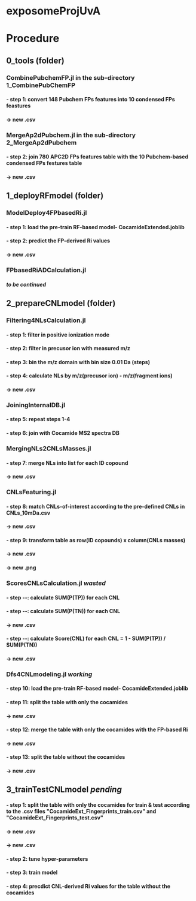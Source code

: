 # exposomeProjUvA

# Procedure
## 0_tools (folder)
### CombinePubchemFP.jl in the sub-directory 1_CombinePubChemFP
#### - step 1: convert 148 Pubchem FPs features into 10 condensed FPs feastures 
####           -> new .csv
### MergeAp2dPubchem.jl in the sub-directory 2_MergeAp2dPubchem 
#### - step 2: join 780 APC2D FPs features table with the 10 Pubchem-based condensed FPs festures table
####           -> new .csv

## 1_deployRFmodel (folder)
### ModelDeploy4FPbasedRi.jl
#### - step 1: load the pre-train RF-based model- CocamideExtended.joblib
#### - step 2: predict the FP-derived Ri values
####           -> new .csv
### FPbasedRiADCalculation.jl
#### ***to be continued***

## 2_prepareCNLmodel (folder)
### Filtering4NLsCalculation.jl
#### - step 1: filter in positive ionization mode
#### - step 2: filter in precusor ion with measured m/z
#### - step 3: bin the m/z domain with bin size 0.01 Da (steps)
#### - step 4: calculate NLs by m/z(precusor ion) - m/z(fragment ions)
####           -> new .csv
### JoiningInternalDB.jl
#### - step 5: repeat steps 1-4
#### - step 6: join with Cocamide MS2 spectra DB
### MergingNLs2CNLsMasses.jl
#### - step 7: merge NLs into list for each ID copound
####           -> new .csv
### CNLsFeaturing.jl
#### - step 8: match CNLs-of-interest according to the pre-defined CNLs in CNLs_10mDa.csv
####           -> new .csv
#### - step 9: transform table as row(ID copounds) x column(CNLs masses)
####           -> new .csv
####           -> new .png
### ScoresCNLsCalculation.jl ***wasted***
#### - step --: calculate SUM(P(TP)) for each CNL
#### - step --: calculate SUM(P(TN)) for each CNL
####           -> new .csv
#### - step --: calculate Score(CNL) for each CNL = 1 - SUM(P(TP)) / SUM(P(TN))
####           -> new .csv
### Dfs4CNLmodeling.jl ***working***
#### - step 10: load the pre-train RF-based model- CocamideExtended.joblib
#### - step 11: split the table with only the cocamides
####           -> new .csv
#### - step 12: merge the table with only the cocamides with the FP-based Ri
####           -> new .csv
#### - step 13: split the table without the cocamides
####           -> new .csv

## 3_trainTestCNLmodel ***pending***
#### - step 1: split the table with only the cocamides for train & test according to the .csv files "CocamideExt_Fingerprints_train.csv" and "CocamideExt_Fingerprints_test.csv"
####           -> new .csv
####           -> new .csv
#### - step 2: tune hyper-parameters
#### - step 3: train model
#### - step 4: precdict CNL-derived Ri values for the table without the cocamides 
